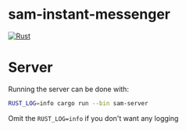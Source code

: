 # sam-instant-messenger

[![Rust](https://github.com/SAM-Research/sam-instant-messenger/actions/workflows/rust.yml/badge.svg)](https://github.com/SAM-Research/sam-instant-messenger/actions/workflows/rust.yml)

# Server

Running the server can be done with:

```sh
RUST_LOG=info cargo run --bin sam-server
```

Omit the `RUST_LOG=info` if you don't want any logging
